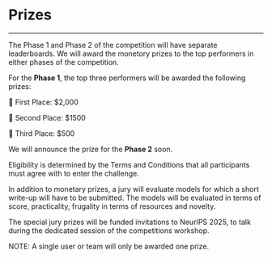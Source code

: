 # Prizes
***
The Phase 1 and Phase 2 of the competition will have separate leaderboards. We will award the monetory prizes to the top performers in either phases of the competition.

For the **Phase 1**, the top three performers will be awarded the following prizes:

🥇 First Place: $2,000

🥈 Second Place: $1500

🥉 Third Place: $500

We will announce the prize for the **Phase 2** soon. 

Eligibility is determined by the Terms and Conditions that all participants must agree with to enter the challenge.

In addition to monetary prizes, a jury will evaluate models for which a short write-up will have to be submitted. The models will be evaluated in terms of score, practicality, frugality in terms of resources and novelty.

The special jury prizes will be funded invitations to NeurIPS 2025, to talk during the dedicated session of the competitions workshop.

NOTE: A single user or team will only be awarded one prize.